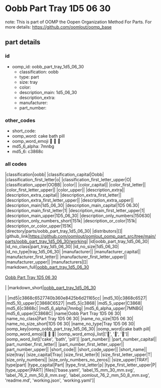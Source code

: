 # Oobb Part Tray 1D5 06 30  

note: This is part of OOMP the Oopen Organization Method For Parts. For more details: https://github.com/oomlout/oomp_base

##  part details





### id
* oomp_id: oobb_part_tray_1d5_06_30
  * classification: oobb
  * type: part
  * size: tray
  * color: 
  * description_main: 1d5_06_30
  * description_extra: 
  * manufacturer: 
  * part_number: 

### other_codes
* short_code: 
* oomp_word: cake bath pill
* oomp_word_emoji :cake: :bath: :pill:
* md5_6_alpha: 7mnbg
* md5_6: c3868c

### all codes 
|classification|oobb|
|classification_capital|Oobb|
|classification_first_letter|o|
|classification_first_letter_upper|O|
|classification_upper|OOBB|
|color||
|color_capital||
|color_first_letter||
|color_first_letter_upper||
|color_upper||
|description_extra||
|description_extra_capital||
|description_extra_first_letter||
|description_extra_first_letter_upper||
|description_extra_upper||
|description_main|1d5_06_30|
|description_main_capital|1D5 06.30|
|description_main_first_letter|1|
|description_main_first_letter_upper|1|
|description_main_upper|1D5_06_30|
|description_only_numbers|150630|
|description_only_numbers_short|151k|
|description_or_color|151k|
|description_or_color_upper|151K|
|directory|parts/oobb_part_tray_1d5_06_30|
|distributors|[]|
|github_link|https://github.com/oomlout/oomlout_oomp_part_src/tree/main/parts/oobb_part_tray_1d5_06_30/working|
|id|oobb_part_tray_1d5_06_30|
|id_no_class|part_tray_1d5_06_30|
|id_no_size|1d5_06_30|
|id_no_type|tray_1d5_06_30|
|manufacturer||
|manufacturer_capital||
|manufacturer_first_letter||
|manufacturer_first_letter_upper||
|manufacturer_upper||
|manufacturers|[]|
|markdown_full|[oobb_part_tray_1d5_06_30](https://github.com/oomlout/oomlout_oomp_part_src/tree/main/parts/oobb_part_tray_1d5_06_30/working)<br>[](https://github.com/oomlout/oomlout_oomp_part_src/tree/main/parts/oobb_part_tray_1d5_06_30/working)<br>[Oobb Part Tray 1D5 06 30](https://github.com/oomlout/oomlout_oomp_part_src/tree/main/parts/oobb_part_tray_1d5_06_30/working)<br><br>|
|markdown_short|[oobb_part_tray_1d5_06_30](https://github.com/oomlout/oomlout_oomp_part_src/tree/main/parts/oobb_part_tray_1d5_06_30/working)<br><br>|
|md5|c3868c6527740b360e8425b6d21165cc|
|md5_10|c3868c6527|
|md5_10_upper|C3868C6527|
|md5_5|c3868|
|md5_5_upper|C3868|
|md5_6|c3868c|
|md5_6_alpha|7mnbg|
|md5_6_alpha_upper|7MNBG|
|md5_6_upper|C3868C|
|name|Oobb Part Tray 1D5 06 30|
|name_no_class|Part Tray 1D5 06 30|
|name_no_size|1D5 06 30|
|name_no_size_short|1D5 06 30|
|name_no_type|Tray 1D5 06 30|
|oomp_key|oomp_oobb_part_tray_1d5_06_30|
|oomp_word|cake bath pill|
|oomp_word_emoji|:cake: :bath: :pill:|
|oomp_word_emoji_list|[':cake:', ':bath:', ':pill:']|
|oomp_word_list|['cake', 'bath', 'pill']|
|part_number||
|part_number_capital||
|part_number_first_letter||
|part_number_first_letter_upper||
|part_number_upper||
|short_code||
|short_code_upper||
|short_name||
|size|tray|
|size_capital|Tray|
|size_first_letter|t|
|size_first_letter_upper|T|
|size_only_numbers||
|size_only_numbers_no_zeros||
|size_upper|TRAY|
|type|part|
|type_capital|Part|
|type_first_letter|p|
|type_first_letter_upper|P|
|type_upper|PART|
|files|['base.yaml', 'label_15_mm_30_mm.svg', 'label_76_2_mm_50_8_mm.svg', 'label_oomlout_76_2_mm_50_8_mm.svg', 'readme.md', 'working.json', 'working.yaml']|
